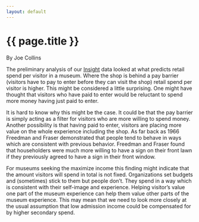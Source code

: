 ```yaml
---
layout: default
---
```

# {{ page.title }}

By Joe Collins

The preliminary analysis of our [Insight](/insight) data looked at what predicts retail spend per visitor in a museum.  Where the shop is behind a pay barrier (visitors have to pay to enter before they can visit the shop) retail spend per visitor is higher.  This might be considered a little surprising.  One might have thought that visitors who have paid to enter would be reluctant to spend more money having just paid to enter.

It is hard to know why this might be the case.  It could be that the pay barrier is simply acting as a filter for visitors who are more willing to spend money.  Another possibility is that having paid to enter, visitors are placing more value on the whole experience including the shop.  As far back as 1966 Freedman and Fraser demonstrated that people tend to behave in ways which are consistent with previous behavior.  Freedman and Fraser found that householders were much more willing to have a sign on their front lawn if they previously agreed to have a sign in their front window.

For museums seeking the maximize income this finding might indicate that the amount visitors will spend in total is not fixed.  Organizations set budgets and (sometimes) stick to them but people don’t.  They spend in a way which is consistent with their self-image and experience.  Helping visitor’s value one part of the museum experience can help them value other parts of the museum experience. This may mean that we need to look more closely at the usual assumption that low admission income could be compensated for by higher secondary spend.
